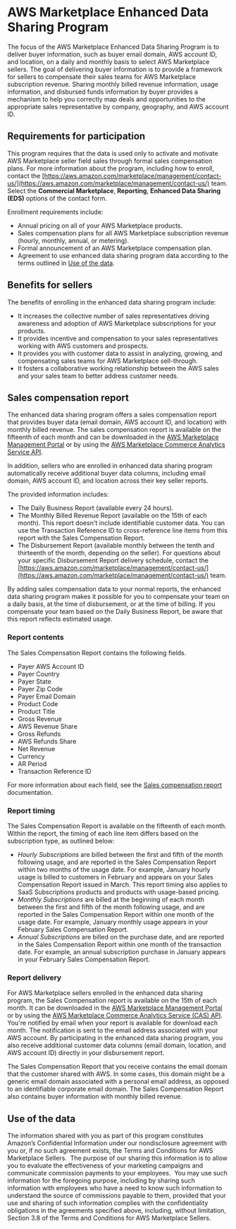 # AWS Marketplace Enhanced Data Sharing Program<a name="enhanced-data-sharing-program"></a>

 The focus of the AWS Marketplace Enhanced Data Sharing Program is to deliver buyer information, such as buyer email domain, AWS account ID, and location, on a daily and monthly basis to select AWS Marketplace sellers\. The goal of delivering buyer information is to provide a framework for sellers to compensate their sales teams for AWS Marketplace subscription revenue\. Sharing monthly billed revenue information, usage information, and disbursed funds information by buyer provides a mechanism to help you correctly map deals and opportunities to the appropriate sales representative by company, geography, and AWS account ID\. 

## Requirements for participation<a name="requirements-for-aws-marketplace-seller-participation"></a>

 This program requires that the data is used only to activate and motivate AWS Marketplace seller field sales through formal sales compensation plans\. For more information about the program, including how to enroll, contact the [https://aws.amazon.com/marketplace/management/contact-us/](https://aws.amazon.com/marketplace/management/contact-us/) team\. Select the **Commercial Marketplace**, **Reporting**, **Enhanced Data Sharing \(EDS\)** options of the contact form\.

Enrollment requirements include:
+  Annual pricing on all of your AWS Marketplace products\. 
+  Sales compensation plans for all AWS Marketplace subscription revenue \(hourly, monthly, annual, or metering\)\. 
+  Formal announcement of an AWS Marketplace compensation plan\. 
+  Agreement to use enhanced data sharing program data according to the terms outlined in [Use of the data](#use-of-the-data)\. 

## Benefits for sellers<a name="benefits-for-aws-marketplace-sellers"></a>

 The benefits of enrolling in the enhanced data sharing program include: 
+  It increases the collective number of sales representatives driving awareness and adoption of AWS Marketplace subscriptions for your products\. 
+  It provides incentive and compensation to your sales representatives working with AWS customers and prospects\. 
+  It provides you with customer data to assist in analyzing, growing, and compensating sales teams for AWS Marketplace sell\-through\. 
+  It fosters a collaborative working relationship between the AWS sales and your sales team to better address customer needs\. 

## Sales compensation report<a name="sales-compensation-report-contents-timing-and-delivery"></a>

 The enhanced data sharing program offers a sales compensation report that provides buyer data \(email domain, AWS account ID, and location\) with monthly billed revenue\. The sales compensation report is available on the fifteenth of each month and can be downloaded in the [AWS Marketplace Management Portal](https://aws.amazon.com/marketplace/management/reports/) or by using the [AWS Marketplace Commerce Analytics Service API](https://aws.amazon.com/marketplace/management/cas/enroll)\. 

 In addition, sellers who are enrolled in enhanced data sharing program automatically receive additional buyer data columns, including email domain, AWS account ID, and location across their key seller reports\. 

The provided information includes:
+  The Daily Business Report \(available every 24 hours\)\. 
+  The Monthly Billed Revenue Report \(available on the 15th of each month\)\. This report doesn't include identifiable customer data\. You can use the Transaction Reference ID to cross\-reference line items from this report with the Sales Compensation Report\. 
+  The Disbursement Report \(available monthly between the tenth and thirteenth of the month, depending on the seller\)\. For questions about your specific Disbursement Report delivery schedule, contact the [https://aws.amazon.com/marketplace/management/contact-us/](https://aws.amazon.com/marketplace/management/contact-us/) team\.

 By adding sales compensation data to your normal reports, the enhanced data sharing program makes it possible for you to compensate your team on a daily basis, at the time of disbursement, or at the time of billing\. If you compensate your team based on the Daily Business Report, be aware that this report reflects estimated usage\. 

### Report contents<a name="sales-compensation-report-contents"></a>

 The Sales Compensation Report contains the following fields\. 
+  Payer AWS Account ID 
+  Payer Country 
+  Payer State 
+  Payer Zip Code 
+  Payer Email Domain 
+  Product Code 
+  Product Title 
+  Gross Revenue 
+  AWS Revenue Share 
+  Gross Refunds 
+  AWS Refunds Share 
+  Net Revenue 
+  Currency 
+  AR Period 
+  Transaction Reference ID 

For more information about each field, see the [Sales compensation report](sales-compensation-report.md) documentation\. 

### Report timing<a name="sales-compensation-report-timing"></a>

 The Sales Compensation Report is available on the fifteenth of each month\. Within the report, the timing of each line item differs based on the subscription type, as outlined below: 
+  *Hourly Subscriptions* are billed between the first and fifth of the month following usage, and are reported in the Sales Compensation Report within two months of the usage date\. For example, January hourly usage is billed to customers in February and appears on your Sales Compensation Report issued in March\. This report timing also applies to SaaS Subscriptions products and products with usage\-based pricing\. 
+  *Monthly Subscriptions* are billed at the beginning of each month between the first and fifth of the month following usage, and are reported in the Sales Compensation Report within one month of the usage date\. For example, January monthly usage appears in your February Sales Compensation Report\. 
+  *Annual Subscriptions* are billed on the purchase date, and are reported in the Sales Compensation Report within one month of the transaction date\. For example, an annual subscription purchase in January appears in your February Sales Compensation Report\. 

### Report delivery<a name="sales-compensation-report-delivery"></a>

 For AWS Marketplace sellers enrolled in the enhanced data sharing program, the Sales Compensation report is available on the 15th of each month\. It can be downloaded in the [AWS Marketplace Management Portal](https://aws.amazon.com/marketplace/management/reports/) or by using the [AWS Marketplace Commerce Analytics Service \(CAS\) API](https://aws.amazon.com/marketplace/management/cas/enroll)\. You're notified by email when your report is available for download each month\. The notification is sent to the email address associated with your AWS account\. By participating in the enhanced data sharing program, you also receive additional customer data columns \(email domain, location, and AWS account ID\) directly in your disbursement report\. 

The Sales Compensation Report that you receive contains the email domain that the customer shared with AWS\. In some cases, this domain might be a generic email domain associated with a personal email address, as opposed to an identifiable corporate email domain\. The Sales Compensation Report also contains buyer information with monthly billed revenue\.

## Use of the data<a name="use-of-the-data"></a>

 The information shared with you as part of this program constitutes Amazon’s Confidential Information under our nondisclosure agreement with you or, if no such agreement exists, the Terms and Conditions for AWS Marketplace Sellers\.  The purpose of our sharing this information is to allow you to evaluate the effectiveness of your marketing campaigns and communicate commission payments to your employees\.  You may use such information for the foregoing purpose, including by sharing such information with employees who have a need to know such information to understand the source of commissions payable to them, provided that your use and sharing of such information complies with the confidentiality obligations in the agreements specified above, including, without limitation, Section 3\.8 of the Terms and Conditions for AWS Marketplace Sellers\. 